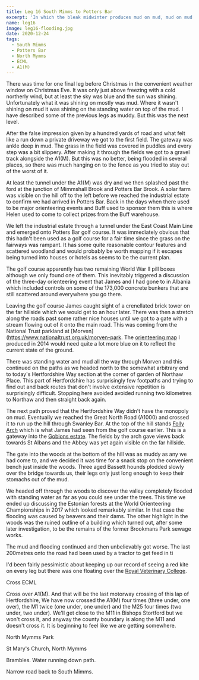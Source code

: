 ```yaml
---
title: Leg 16 South Mimms to Potters Bar
excerpt: 'In which the bleak midwinter produces mud on mud, mud on mud'
name: leg16
image: leg16-flooding.jpg
date: 2020-12-24
tags:
  - South Mimms
  - Potters Bar
  - North Mymms
  - ECML
  - A1(M)
---
```


There was time for one final leg before Christmas in the convenient weather window on Christmas Eve. It was only just above freezing with a cold northerly wind, but at least the sky was blue and the sun was shining. Unfortunately what it was shining on mostly was mud. Where it wasn't shining on mud it was shining on the standing water on top of the mud. I have described some of the previous legs as muddy. But this was the next level.

After the false impression given by a hundred yards of road and what felt like a run down a private driveway we got to the first field. The gateway was ankle deep in mud. The grass in the field was covered in puddles and every step was a bit slippery. After making it through the fields we got to a gravel track alongside the A1(M). But this was no better, being flooded in several places, so there was much hanging on to the fence as you tried to stay out of the worst of it.

At least the tunnel under the A1(M) was dry and we then splashed past the ford at the junction of Mimmshall Brook and Potters Bar Brook. A solar farm was visible on the hill off to the left before we reached the industrial estate to confirm we had arrived in Potters Bar. Back in the days when there used to be major orienteering events and Buff used to sponsor them this is where Helen used to come to collect prizes from the Buff warehouse.

We left the industrial estate through a tunnel under the East Coast Main Line and emerged onto Potters Bar golf course. It was immediately obvious that this hadn't been used as a golf course for a fair time since the grass on the fairways was rampant. It has some quite reasonable contour features and scattered woodland and would probably be worth mapping if it escapes being turned into houses or hotels as seems to be the current plan.

The golf course apparently has two remaining World War II pill boxes although we only found one of them. This inevitably triggered a discussion of the three-day orienteering event that James and I had gone to in Albania which included controls on some of the 173,000 concrete bunkers that are still scattered around everywhere you go there.

Leaving the golf course James caught sight of a crenellated brick tower on the far hillside which we would get to an hour later. There was then a stretch along the roads past some rather nice houses until we got to a gate with a stream flowing out of it onto the main road. This was coming from the National Trust parkland at [Morven](https://www.nationaltrust.org.uk/morven-park. The [orienteering map](https://www.happyherts.routegadget.co.uk/rg2/#193) I produced in 2014 would need quite a lot more blue on it to reflect the current state of the ground.

There was standing water and mud all the way through Morven and this continued on the paths as we headed north to the somewhat arbitrary end to today's Hertfordshire Way section at the corner of garden of Northaw Place. This part of Hertfordshire has surprisingly few footpaths and trying to find out and back routes that don't involve extensive repetition is surprisingly difficult. Stopping here avoided avoided running two kilometres to Northaw and then straight back again.

The next path proved that the Hertfordshire Way didn't have the monopoly on mud. Eventually we reached the Great North Road (A1000) and crossed it to run up the hill through Swanley Bar. At the top of the hill stands [Folly Arch](https://www.northmymmshistory.uk/2018/12/folly-arch-over-ages.html) which is what James had seen from the golf course earlier. This is a gateway into the [Gobions estate](https://www.northmymmshistory.uk/2018/01/gobions-estate-north-mymms-hertfordshire.html). The fields by the arch gave views back towards St Albans and the Abbey was yet again visible on the far hillside.

The gate into the woods at the bottom of the hill was as muddy as any we had come to, and we decided it was time for a snack stop on the convenient bench just inside the woods. Three aged Bassett hounds plodded slowly over the bridge towards us, their legs only just long enough to keep their stomachs out of the mud.

We headed off through the woods to discover the valley completely flooded with standing water as far as you could see under the trees. This time we ended up discussing the Estonian forests at the World Orienteering Championships in 2017 which looked remarkably similar. In that case the flooding was caused by beavers and their dams. The other highlight in the woods was the ruined outline of a building which turned out, after some later investigation, to be the remains of the former Brookmans Park sewage works.

The mud and flooding continued and then unbelievably got worse. The last 200metres onto the road had been used by a tractor to get feed in ti

I'd been fairly pessimistic about keeping up our record of seeing a red kite on every leg but there was one floating over the [Royal Veterinary College](https://www.rvc.ac.uk/about/our-campuses/hawkshead).

Cross ECML

Cross over A1(M). And that will be the last motorway crossing of this lap of Hertfordshire, We have now crossed the A1(M) four times (three under, one over), the M1 twice (one under, one under) and the M25 four times (two under, two under). We'll get close to the M11 in Bishops Stortford but we won't cross it, and anyway the county boundary is along the M11 and doesn't cross it. It is beginning to feel like we are getting somewhere.

North Mymms Park

St Mary's Church, North Mymms

Brambles. Water running down path.

Narrow road back to South Mimms.
